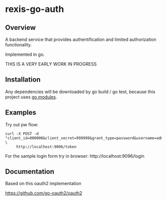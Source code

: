 # rexis-go-auth

## Overview

A backend service that provides authentification and limited authorization functionality.

Implemented in go.

THIS IS A VERY EARLY WORK IN PROGRESS

## Installation

Any dependencies will be downloaded by go build / go test, because this project uses 
[go modules](https://blog.golang.org/using-go-modules).

## Examples

Try out pw flow:

```
curl -X POST -d "client_id=000000&client_secret=999999&grant_type=password&username=admin&password=123456" \
     http://localhost:9096/token
```

For the sample login form try in browser: http://localhost:9096/login

## Documentation 

Based on this oauth2 implementation

https://github.com/go-oauth2/oauth2
